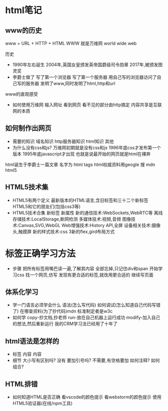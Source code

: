 # html笔记
## www的历史
www = URL + HTTP + HTML
WWW 就是万维网 world wide web

历史
* 1990年左右诞生
  2004年,英国女皇颁发英帝国爵级司令勋章
  2017年,被颁发图灵奖
* 李爵士做了
  写了第一个浏览器
  写了第一个服务器
  用自己写的浏览器访问了自己写的服务器
  发明了www,同时发明了html,http和url

www的直观感受
* 如何使用万维网
  输入网址
  看到网页
  看不见的部分由http搞定
内容共享是互联网的本质

## 如何制作出网页
* 需要的知识
  域名知识
  http服务器知识
  html知识
  其他
* 为什么没有css和js?
  万维网初期就是没有css和js
  1996年底css才发布第一个版本
  1995年底javascript才出现
  也就是说最开始的网页就是html在裸奔

html诞生于李爵士一篇文章 名字为 html tags
html权威资料用geogle 搜 mdn html5

## HTML5技术集
* HTML5有两个定义
  最新版本的HTML语言,含旧标签和三十二个新标签
  HTML5和它的朋友们(包括css3等)
* HTML5技术合集
  新标签 新属性
  新的通信技术:WebSockets,WebRTC等
  离线存储技术:LocalStorage,断网检测
  多媒体技术:视频,音频
  图像技术:Canvas,SVG,WebGL
  Web增强技术:History APl,全屏
  设备相关技术:摄像头,触摸屏
  新的样式技术:css 3新的flex,gird布局方式

# 标签正确学习方法
* 步骤
  把所有标签用嘴巴读一遍,了解其内容
  全部忘掉,只记住div和span
  开始学习css
  找一个网页,仿写
  发现有更合适的标签,就改用更合适的
  继续写页面
## 体系化学习
* 学一门语言必须学会什么
  语法(怎么写代码)
  如何调试(怎么知道自己代码写错了)
  在哪查资料(为了抄代码)mdn
  标准制定者是w3c
* 如何学
  copy-抄文档,抄老师
  run-放在自己机器上运行成功
  modify-加入自己的想法,然后重新运行
  我的CRM学习法已经用了十年了

## html语法是怎样的
* 标签
  <!DOCTYPE html>
  <tag attr=value>内容</tag>
  <tag attr>内容</tag>
  <tag attr=value>
* 细节
  大小写有区别吗? 没有
  要加引号吗? 不需要,有空格要加
  如何注释?
  如何组合?
## HTML排错
* 如何知道HTML是否正确
  看vscode的颜色提示
  看webstorm的颜色提示
  使用HTML5验证器(在线/npm工具)



  


